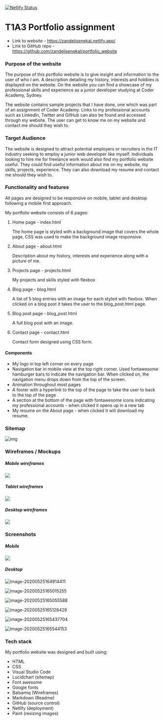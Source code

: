 [![Netlify Status](https://api.netlify.com/api/v1/badges/a7b1ca6a-f4f7-4399-9fc5-deb07bab335d/deploy-status)](https://app.netlify.com/sites/zandelisenekal/deploys)

# T1A3 Portfolio assignment

- Link to website - https://zandelisenekal.netlify.app/
- Link to GitHub repo - https://github.com/zandelisenekal/portfolio_website

### Purpose of the website

The purpose of this portfolio website is to give insight and information to the user of who I am. A description detailing my history, interests and hobbies is displayed on the website. On the website you can find a showcase of my professional skills and experience as a junior developer studying at Coder Academy, Sydney.

The website contains sample projects that I have done, one which was part of an assignment of Coder Academy. Links to my professional accounts such as LinkedIn, Twitter and GitHub can also be found and accessed through my website. The user can get to know me on my website and contact me should they wish to.

### Target Audience 

The website is designed to attract potential employers or recruiters in the IT industry seeking to employ a junior web developer like myself. Individuals looking to hire me for freelance work would also find my portfolio website useful. They could find useful information about me on my website, my skills, projects, experience. They can also download my resume and contact me should they wish to.

### Functionality and features

All pages are designed to be responsive on mobile, tablet and desktop following a mobile first approach.

My portfolio website consists of 6 pages:

1. Home page - index.html

   The home page is styled with a background image that covers the whole page, CSS was used to make the background image responsive. 

   

2. About page - about.html

   Description about my history, interests and experience along with a picture of me.

   

3. Projects page - projects.html

   My projects and skills styled with flexbox

   

4. Blog page - blog.html

   A list of 5 blog entries with an image for each styled with flexbox. When clicked on a blog post it takes the user to the blog_post.html page.

   

5. Blog post page - blog_post.html

   A full blog post with an image.

   

6. Contact page - contact.html

   Contact form designed using CSS form.

#### Components

- My logo in top left corner on every page
- Navigation bar in mobile view at the top right corner. Used fontawesome hamburger bars to indicate the navigation bar. When clicked on, the navigation menu drops down from the top of the screen.
- Animation throughout most pages
- A footer with a hyperlink to the top of the page to take the user to back to the top of the page
- A section at the bottom of the page with fontawesome icons indicating my professional accounts - when clicked it opens up in a new tab
- My resume on the About page - when clicked it will download my resume. 

### Sitemap

 ![img](https://documents.app.lucidchart.com/documents/e58d9077-2f90-4efc-82c1-975a292ad721/pages/0_0?a=747&x=-62&y=-14&w=1637&h=1031&store=1&accept=image%2F*&auth=LCA%2013f83694ef1ecb6a7e62ce9fff11ceec37c64a44-ts%3D1590370659)

### Wireframes / Mockups

##### Mobile wireframes

![](C:\Users\zandelisenekal\projects\{Zandeli_Senekal}_T1A3\Docs\phonewireframes.jpg)

##### Tablet wireframes

![](C:\Users\zandelisenekal\projects\{Zandeli_Senekal}_T1A3\Docs\tabletwireframes.jpg)

##### Desktop wireframes

![](C:\Users\zandelisenekal\projects\{Zandeli_Senekal}_T1A3\Docs\desktopwireframes.jpg)

### Screenshots

##### Mobile

![](C:\Users\zandelisenekal\projects\{Zandeli_Senekal}_T1A3\Docs\screenshot-mobile.png)

##### Desktop

![image-20200525164914411](C:\Users\zandelisenekal\AppData\Roaming\Typora\typora-user-images\image-20200525164914411.png)

![image-20200525165015255](C:\Users\zandelisenekal\AppData\Roaming\Typora\typora-user-images\image-20200525165015255.png)

![image-20200525165055588](C:\Users\zandelisenekal\AppData\Roaming\Typora\typora-user-images\image-20200525165055588.png)

![image-20200525165128429](C:\Users\zandelisenekal\AppData\Roaming\Typora\typora-user-images\image-20200525165128429.png)

![image-20200525165437704](C:\Users\zandelisenekal\AppData\Roaming\Typora\typora-user-images\image-20200525165437704.png)

![image-20200525165544153](C:\Users\zandelisenekal\AppData\Roaming\Typora\typora-user-images\image-20200525165544153.png)

### Tech stack

My portfolio website was designed and built using:

- HTML
- CSS
- Visual Studio Code
- Lucidchart (sitemap)
- Font awesome
- Google fonts
- Balsamiq (Wireframes)
- Markdown (Readme)
- GitHub (source control)
- Netlify (deployment)
- Paint (resizing images)